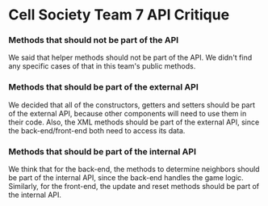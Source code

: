 Cell Society Team 7 API Critique
================================

### Methods that should not be part of the API

We said that helper methods should not be part of the API. We didn't find any specific cases of that in this
team's public methods.

### Methods that should be part of the external API

We decided that all of the constructors, getters and setters should be part of the external API, because
other components will need to use them in their code. Also, the XML methods should be part of the external API, since the back-end/front-end both need to access its data.

### Methods that should be part of the internal API

We think that for the back-end, the methods to determine neighbors should be part of the internal API, since the back-end handles the game logic. Similarly, for the front-end, the update and reset methods should be
part of the internal API.